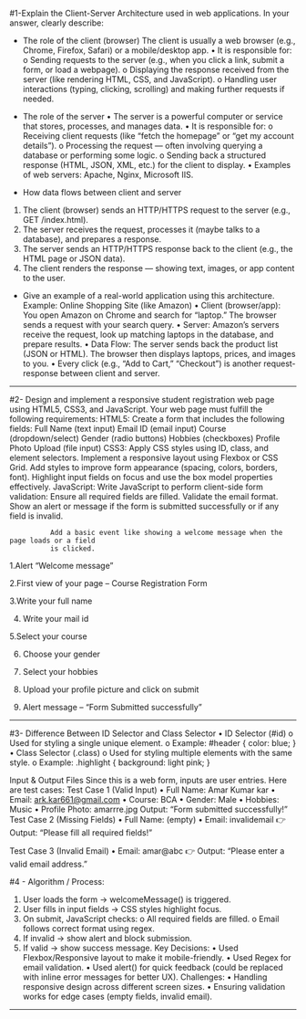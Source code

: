#1-Explain the Client-Server Architecture used in web applications.
In your answer, clearly describe:

- The role of the client (browser)
The client is usually a web browser (e.g., Chrome, Firefox, Safari) or a mobile/desktop app.
•	It is responsible for:
o	Sending requests to the server (e.g., when you click a link, submit a form, or load a webpage).
o	Displaying the response received from the server (like rendering HTML, CSS, and JavaScript).
o	Handling user interactions (typing, clicking, scrolling) and making further requests if needed.

- The role of the server
•	The server is a powerful computer or service that stores, processes, and manages data.
•	It is responsible for:
o	Receiving client requests (like “fetch the homepage” or “get my account details”).
o	Processing the request — often involving querying a database or performing some logic.
o	Sending back a structured response (HTML, JSON, XML, etc.) for the client to display.
•	Examples of web servers: Apache, Nginx, Microsoft IIS.

- How data flows between client and server
1.	The client (browser) sends an HTTP/HTTPS request to the server (e.g., GET /index.html).
2.	The server receives the request, processes it (maybe talks to a database), and prepares a response.
3.	The server sends an HTTP/HTTPS response back to the client (e.g., the HTML page or JSON data).
4.	The client renders the response — showing text, images, or app content to the user.

- Give an example of a real-world application using this architecture.
Example: Online Shopping Site (like Amazon)
•	Client (browser/app): You open Amazon on Chrome and search for “laptop.” The browser sends a request with your search query.
•	Server: Amazon’s servers receive the request, look up matching laptops in the database, and prepare results.
•	Data Flow: The server sends back the product list (JSON or HTML). The browser then displays laptops, prices, and images to you.
•	Every click (e.g., “Add to Cart,” “Checkout”) is another request-response between client and server.
---------------------------------------------------------------------------------------------------------------------------
#2- Design and implement a responsive student registration web page using HTML5, CSS3, and JavaScript. Your web page must fulfill the following requirements:
           HTML5:
             Create a form that includes the following fields:
                Full Name (text input)
                Email ID (email input)
                Course (dropdown/select)
                Gender (radio buttons)
                Hobbies (checkboxes)
                Profile Photo Upload (file input)
         CSS3:
                Apply CSS styles using ID, class, and element selectors.
                  Implement a responsive layout using Flexbox or CSS Grid.
                  Add styles to improve form appearance (spacing, colors, borders, font).
                  Highlight input fields on focus and use the box model properties effectively.
        JavaScript:
               Write JavaScript to perform client-side form validation:
               Ensure all required fields are filled.
              Validate the email format. 
              Show an alert or message if the form is submitted successfully or if any field is
              invalid.

              Add a basic event like showing a welcome message when the page loads or a field    
              is clicked.
1.Alert “Welcome message”
 

2.First view of your page – Course Registration Form
 

3.Write your full name 
 
4. Write your mail id
 

5.Select your course
 
6. Choose your gender
 

7. Select your hobbies
 
8. Upload your profile picture and click on submit
 

9. Alert message – “Form Submitted successfully”
 
---------------------------------------------------------------------------------------------------------------------------

#3- Difference Between ID Selector and Class Selector
•	ID Selector (#id)
o	Used for styling a single unique element.
o	Example: #header { color: blue; }
•	Class Selector (.class)
o	Used for styling multiple elements with the same style.
o	Example: .highlight { background: light pink; }

Input & Output Files
Since this is a web form, inputs are user entries. Here are test cases:
Test Case 1 (Valid Input)
•	Full Name: Amar Kumar kar
•	Email: ark.kar661@gmail.com
•	Course: BCA
•	Gender: Male
•	Hobbies: Music
•	Profile Photo: amarrre.jpg
 Output: “Form submitted successfully!”
Test Case 2 (Missing Fields)
•	Full Name: (empty)
•	Email: invalidemail
👉 Output: “Please fill all required fields!”
 
 Test Case 3 (Invalid Email)
•	Email: amar@abc
👉 Output: “Please enter a valid email address.”
 
#4 - Algorithm / Process:
1.	User loads the form → welcomeMessage() is triggered.
2.	User fills in input fields → CSS styles highlight focus.
3.	On submit, JavaScript checks:
o	All required fields are filled.
o	Email follows correct format using regex.
4.	If invalid → show alert and block submission.
5.	If valid → show success message.
Key Decisions:
•	Used Flexbox/Responsive layout to make it mobile-friendly.
•	Used Regex for email validation.
•	Used alert() for quick feedback (could be replaced with inline error messages for better UX).
Challenges:
•	Handling responsive design across different screen sizes.
•	Ensuring validation works for edge cases (empty fields, invalid email).

---------------------------------------------------------------------------------------------------------------------------


